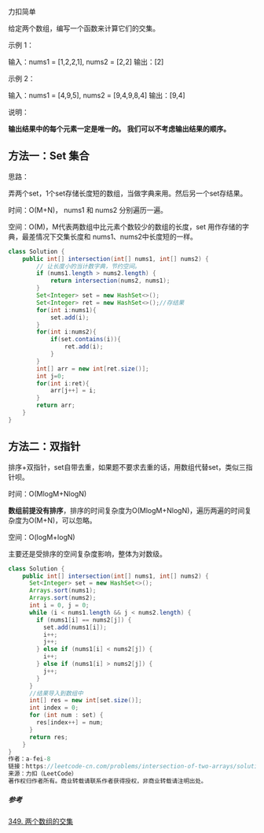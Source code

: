 力扣简单



给定两个数组，编写一个函数来计算它们的交集。

 

示例 1：

输入：nums1 = [1,2,2,1], nums2 = [2,2]
输出：[2]



示例 2：

输入：nums1 = [4,9,5], nums2 = [9,4,9,8,4]
输出：[9,4]




说明：

**输出结果中的每个元素一定是唯一的。**
**我们可以不考虑输出结果的顺序。**





## 方法一：Set 集合

思路：

弄两个set，1个set存储长度短的数组，当做字典来用。然后另一个set存结果。



时间：O(M+N)， nums1 和 nums2 分别遍历一遍。

空间：O(M)，M代表两数组中比元素个数较少的数组的长度，set 用作存储的字典，最差情况下交集长度和 nums1、nums2中长度短的一样。

````java
class Solution {
    public int[] intersection(int[] nums1, int[] nums2) {
        // 让长度小的当计数字典，节约空间。
        if (nums1.length > nums2.length) {
            return intersection(nums2, nums1);
        }
        Set<Integer> set = new HashSet<>();
        Set<Integer> ret = new HashSet<>();//存结果
        for(int i:nums1){
            set.add(i);
        }
        for(int i:nums2){
            if(set.contains(i)){
                ret.add(i);
            }
        }
        int[] arr = new int[ret.size()];
        int j=0;
        for(int i:ret){
            arr[j++] = i;
        }
        return arr;
    }
}
````





## 方法二：双指针

排序+双指针，set自带去重，如果题不要求去重的话，用数组代替set，类似三指针呗。



时间：O(MlogM+NlogN)

**数组前提没有排序**，排序的时间复杂度为O(MlogM+NlogN)，遍历两遍的时间复杂度为O(M+N)，可以忽略。

空间：O(logM+logN)

主要还是受排序的空间复杂度影响，整体为对数级。

````java
class Solution {
    public int[] intersection(int[] nums1, int[] nums2) {
      Set<Integer> set = new HashSet<>();
      Arrays.sort(nums1);
      Arrays.sort(nums2);
      int i = 0, j = 0;
      while (i < nums1.length && j < nums2.length) {
        if (nums1[i] == nums2[j]) {
          set.add(nums1[i]);
          i++;
          j++;
        } else if (nums1[i] < nums2[j]) {
          i++;
        } else if (nums1[i] > nums2[j]) {
          j++;
        }
      }
      //结果导入到数组中
      int[] res = new int[set.size()];
      int index = 0;
      for (int num : set) {
        res[index++] = num;
      }
      return res;
    }
}
作者：a-fei-8
链接：https://leetcode-cn.com/problems/intersection-of-two-arrays/solution/duo-chong-jie-fa-jie-jue-349-liang-ge-shu-zu-de-ji/
来源：力扣（LeetCode）
著作权归作者所有。商业转载请联系作者获得授权，非商业转载请注明出处。
````

##### 参考

[349. 两个数组的交集](https://leetcode-cn.com/problems/intersection-of-two-arrays/)

